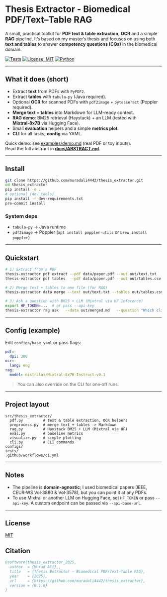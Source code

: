 # Thesis Extractor - Biomedical PDF/Text–Table RAG

A small, practical toolkit for **PDF text & table extraction**, **OCR** and a simple **RAG** pipeline. It’s based on my master’s thesis and focuses on using both **text and tables** to answer **competency questions (CQs)** in the biomedical domain.

[![Tests](https://img.shields.io/github/actions/workflow/status/muradali4442/thesis_extractor/ci.yml?branch=main)](https://github.com/muradali4442/thesis_extractor/actions)
[![License: MIT](https://img.shields.io/badge/License-MIT-yellow.svg)](LICENSE)
[![Python](https://img.shields.io/badge/python-3.9%20|%203.10%20|%203.11%20|%203.12-blue.svg)](#)

---

## What it does (short)
- Extract **text** from PDFs with `PyPDF2`.
- Extract **tables** with `tabula-py` (Java required).
- Optional **OCR** for scanned PDFs with `pdf2image` + `pytesseract` (Poppler required).
- **Merge text + tables** into Markdown for LLM-ready context.
- **RAG demo**: BM25 retrieval (Haystack) + an LLM (tested with **Mixtral‑8x7B** via Hugging Face).
- Small **evaluation** helpers and a simple **metrics plot**.
- **CLI** for all tasks; **config** via YAML.

Quick demo: see [examples/demo.md](examples/demo.md) (real PDF or toy inputs).  
Read the full abstract in **[docs/ABSTRACT.md](docs/ABSTRACT.md)**.

---

## Install
```bash
git clone https://github.com/muradali4442/thesis_extractor.git
cd thesis_extractor
pip install -e .
# optional (dev tools)
pip install -r dev-requirements.txt
pre-commit install
```

### System deps
- `tabula-py` → Java runtime
- `pdf2image` → Poppler (`apt install poppler-utils` or `brew install poppler`)

---

## Quickstart
```bash
# 1) Extract from a PDF
thesis-extractor pdf extract --pdf data/paper.pdf --out out/text.txt
thesis-extractor pdf tables  --pdf data/paper.pdf --out out/tables.csv

# 2) Merge text + tables to one file (for RAG)
thesis-extractor data merge --text out/text.txt --tables out/tables.csv --out out/merged.md

# 3) Ask a question with BM25 + LLM (Mixtral via HF Inference)
export HF_TOKEN=...  # or pass --api-key
thesis-extractor rag ask   --data out/merged.md   --question "Which clinical outcomes improved and under what conditions?"   --model mistralai/Mixtral-8x7B-Instruct-v0.1   --top-k 5
```

---

## Config (example)
Edit `configs/base.yaml` or pass flags:
```yaml
pdf:
  dpi: 300
ocr:
  lang: eng
rag:
  model: mistralai/Mixtral-8x7B-Instruct-v0.1
```
> You can also override on the CLI for one‑off runs.

---

## Project layout
```
src/thesis_extractor/
  pdf.py         # text & table extraction, OCR helpers
  preprocess.py  # merge text + tables -> Markdown
  rag.py         # Haystack BM25 + LLM (Mixtral via HF)
  eval.py        # baseline metrics
  visualize.py   # simple plotting
  cli.py         # CLI commands
configs/
tests/
.github/workflows/ci.yml
```

---

## Notes
- The pipeline is **domain‑agnostic**; I used biomedical papers (IEEE, CEUR‑WS Vol‑3880 & Vol‑3578), but you can point it at any PDFs.
- To use Mixtral or another LLM on Hugging Face, set `HF_TOKEN` or pass `--api-key`. A custom endpoint can be passed via `--api-base-url`.

---

## License
[MIT](LICENSE)

## Citation
```bibtex
@software{thesis_extractor_2025,
  author  = {Murad Ali},,
  title   = {Thesis Extractor — Biomedical PDF/Text–Table RAG},
  year    = {2025},
  url     = {https://github.com/muradali4442/thesis_extractor},
  version = {0.1.0}
}
```
